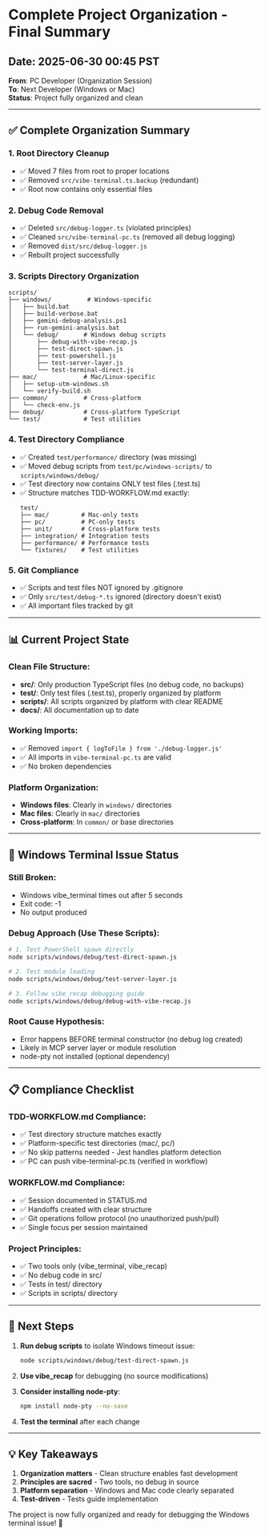 # Complete Project Organization - Final Summary

## Date: 2025-06-30 00:45 PST
**From**: PC Developer (Organization Session)  
**To**: Next Developer (Windows or Mac)  
**Status**: Project fully organized and clean

---

## ✅ Complete Organization Summary

### 1. Root Directory Cleanup
- ✅ Moved 7 files from root to proper locations
- ✅ Removed `src/vibe-terminal.ts.backup` (redundant)
- ✅ Root now contains only essential files

### 2. Debug Code Removal
- ✅ Deleted `src/debug-logger.ts` (violated principles)
- ✅ Cleaned `src/vibe-terminal-pc.ts` (removed all debug logging)
- ✅ Removed `dist/src/debug-logger.js`
- ✅ Rebuilt project successfully

### 3. Scripts Directory Organization
```
scripts/
├── windows/          # Windows-specific
│   ├── build.bat
│   ├── build-verbose.bat
│   ├── gemini-debug-analysis.ps1
│   ├── run-gemini-analysis.bat
│   └── debug/       # Windows debug scripts
│       ├── debug-with-vibe-recap.js
│       ├── test-direct-spawn.js
│       ├── test-powershell.js
│       ├── test-server-layer.js
│       └── test-terminal-direct.js
├── mac/             # Mac/Linux-specific
│   ├── setup-utm-windows.sh
│   └── verify-build.sh
├── common/          # Cross-platform
│   └── check-env.js
├── debug/           # Cross-platform TypeScript
└── test/            # Test utilities
```

### 4. Test Directory Compliance
- ✅ Created `test/performance/` directory (was missing)
- ✅ Moved debug scripts from `test/pc/windows-scripts/` to `scripts/windows/debug/`
- ✅ Test directory now contains ONLY test files (.test.ts)
- ✅ Structure matches TDD-WORKFLOW.md exactly:
  ```
  test/
  ├── mac/         # Mac-only tests
  ├── pc/          # PC-only tests
  ├── unit/        # Cross-platform tests
  ├── integration/ # Integration tests
  ├── performance/ # Performance tests
  └── fixtures/    # Test utilities
  ```

### 5. Git Compliance
- ✅ Scripts and test files NOT ignored by .gitignore
- ✅ Only `src/test/debug-*.ts` ignored (directory doesn't exist)
- ✅ All important files tracked by git

---

## 📊 Current Project State

### Clean File Structure:
- **src/**: Only production TypeScript files (no debug code, no backups)
- **test/**: Only test files (.test.ts), properly organized by platform
- **scripts/**: All scripts organized by platform with clear README
- **docs/**: All documentation up to date

### Working Imports:
- ✅ Removed `import { logToFile } from './debug-logger.js'`
- ✅ All imports in `vibe-terminal-pc.ts` are valid
- ✅ No broken dependencies

### Platform Organization:
- **Windows files**: Clearly in `windows/` directories
- **Mac files**: Clearly in `mac/` directories
- **Cross-platform**: In `common/` or base directories

---

## 🎯 Windows Terminal Issue Status

### Still Broken:
- Windows vibe_terminal times out after 5 seconds
- Exit code: -1
- No output produced

### Debug Approach (Use These Scripts):
```bash
# 1. Test PowerShell spawn directly
node scripts/windows/debug/test-direct-spawn.js

# 2. Test module loading
node scripts/windows/debug/test-server-layer.js

# 3. Follow vibe_recap debugging guide
node scripts/windows/debug/debug-with-vibe-recap.js
```

### Root Cause Hypothesis:
- Error happens BEFORE terminal constructor (no debug log created)
- Likely in MCP server layer or module resolution
- node-pty not installed (optional dependency)

---

## 📋 Compliance Checklist

### TDD-WORKFLOW.md Compliance:
- ✅ Test directory structure matches exactly
- ✅ Platform-specific test directories (mac/, pc/)
- ✅ No skip patterns needed - Jest handles platform detection
- ✅ PC can push vibe-terminal-pc.ts (verified in workflow)

### WORKFLOW.md Compliance:
- ✅ Session documented in STATUS.md
- ✅ Handoffs created with clear structure
- ✅ Git operations follow protocol (no unauthorized push/pull)
- ✅ Single focus per session maintained

### Project Principles:
- ✅ Two tools only (vibe_terminal, vibe_recap)
- ✅ No debug code in src/
- ✅ Tests in test/ directory
- ✅ Scripts in scripts/ directory

---

## 🚀 Next Steps

1. **Run debug scripts** to isolate Windows timeout issue:
   ```bash
   node scripts/windows/debug/test-direct-spawn.js
   ```

2. **Use vibe_recap** for debugging (no source modifications)

3. **Consider installing node-pty**:
   ```bash
   npm install node-pty --no-save
   ```

4. **Test the terminal** after each change

---

## 💡 Key Takeaways

1. **Organization matters** - Clean structure enables fast development
2. **Principles are sacred** - Two tools, no debug in source
3. **Platform separation** - Windows and Mac code clearly separated
4. **Test-driven** - Tests guide implementation

The project is now fully organized and ready for debugging the Windows terminal issue! 🎯